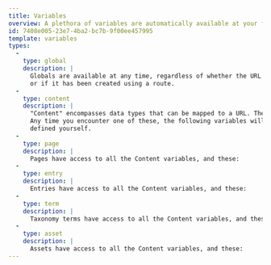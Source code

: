 ```yaml
---
title: Variables
overview: A plethora of variables are automatically available at your fingertips based on context. Let's have a look!
id: 7408e005-23e7-4ba2-bc7b-9f00ee457995
template: variables
types:
  -
    type: global
    description: |
      Globals are available at any time, regardless of whether the URL you are on is for content (a Page, Entry, Term)
      or if it has been created using a route.
  -
    type: content
    description: |
      "Content" encompasses data types that can be mapped to a URL. These include Pages, Entries, and Taxonomy Terms.
      Any time you encounter one of these, the following variables will be available, as well as any fields you've
      defined yourself.
  -
    type: page
    description: |
      Pages have access to all the Content variables, and these:
  -
    type: entry
    description: |
      Entries have access to all the Content variables, and these:
  -
    type: term
    description: |
      Taxonomy terms have access to all the Content variables, and these:
  -
    type: asset
    description: |
      Assets have access to all the Content variables, and these:
---
```

